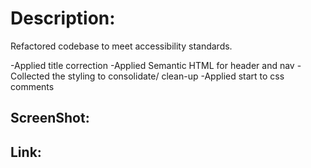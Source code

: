 # Description:
Refactored codebase to meet accessibility standards.

-Applied title correction
-Applied Semantic HTML for header and nav
-Collected the styling to consolidate/ clean-up
-Applied start to css comments

## ScreenShot:

## Link:
